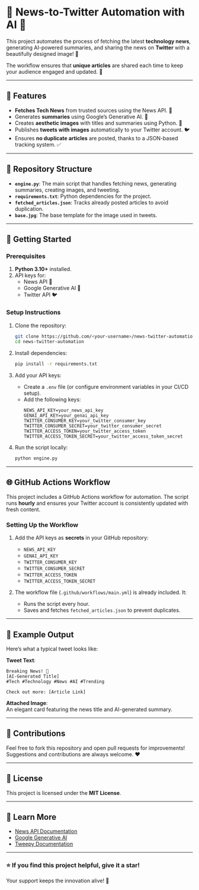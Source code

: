 # 📰 News-to-Twitter Automation with AI 🦾  

This project automates the process of fetching the latest **technology news**, generating AI-powered summaries, and sharing the news on **Twitter** with a beautifully designed image! 🌟  

The workflow ensures that **unique articles** are shared each time to keep your audience engaged and updated. 🚀  

---

## 🎯 Features  
- **Fetches Tech News** from trusted sources using the News API. 📰  
- Generates **summaries** using Google’s Generative AI. 🤖  
- Creates **aesthetic images** with titles and summaries using Python. 🎨  
- Publishes **tweets with images** automatically to your Twitter account. 🐦  
- Ensures **no duplicate articles** are posted, thanks to a JSON-based tracking system. ✅  

---

## 📁 Repository Structure  

- **`engine.py`**: The main script that handles fetching news, generating summaries, creating images, and tweeting.  
- **`requirements.txt`**: Python dependencies for the project.  
- **`fetched_articles.json`**: Tracks already posted articles to avoid duplication.  
- **`base.jpg`**: The base template for the image used in tweets.  

---

## 🚀 Getting Started  

### Prerequisites  
1. **Python 3.10+** installed.  
2. API keys for:  
   - News API 📰  
   - Google Generative AI 🤖  
   - Twitter API 🐦  

### Setup Instructions  
1. Clone the repository:  
   ```bash  
   git clone https://github.com/<your-username>/news-twitter-automation.git  
   cd news-twitter-automation  
   ```  

2. Install dependencies:  
   ```bash  
   pip install -r requirements.txt  
   ```  

3. Add your API keys:  
   - Create a `.env` file (or configure environment variables in your CI/CD setup).  
   - Add the following keys:  
     ```env  
     NEWS_API_KEY=your_news_api_key  
     GENAI_API_KEY=your_genai_api_key  
     TWITTER_CONSUMER_KEY=your_twitter_consumer_key  
     TWITTER_CONSUMER_SECRET=your_twitter_consumer_secret  
     TWITTER_ACCESS_TOKEN=your_twitter_access_token  
     TWITTER_ACCESS_TOKEN_SECRET=your_twitter_access_token_secret  
     ```  

4. Run the script locally:  
   ```bash  
   python engine.py  
   ```  

---

## 🌐 GitHub Actions Workflow  

This project includes a GitHub Actions workflow for automation. The script runs **hourly** and ensures your Twitter account is consistently updated with fresh content.  

### Setting Up the Workflow  
1. Add the API keys as **secrets** in your GitHub repository:  
   - `NEWS_API_KEY`  
   - `GENAI_API_KEY`  
   - `TWITTER_CONSUMER_KEY`  
   - `TWITTER_CONSUMER_SECRET`  
   - `TWITTER_ACCESS_TOKEN`  
   - `TWITTER_ACCESS_TOKEN_SECRET`  

2. The workflow file (`.github/workflows/main.yml`) is already included. It:  
   - Runs the script every hour.  
   - Saves and fetches `fetched_articles.json` to prevent duplicates.  

---

## 📸 Example Output  

Here’s what a typical tweet looks like:  

**Tweet Text**:  
```  
Breaking News! 🌟  
[AI-Generated Title]  
#Tech #Technology #News #AI #Trending  

Check out more: [Article Link]  
```  

**Attached Image**:  
An elegant card featuring the news title and AI-generated summary.  

---

## 🤝 Contributions  

Feel free to fork this repository and open pull requests for improvements! Suggestions and contributions are always welcome. ❤️  

---

## 📜 License  

This project is licensed under the **MIT License**.  

---

## 🧠 Learn More  

- [News API Documentation](https://newsapi.org/docs)  
- [Google Generative AI](https://ai.google/tools/)  
- [Tweepy Documentation](https://docs.tweepy.org/)  

---

### ⭐️ If you find this project helpful, give it a star!  
Your support keeps the innovation alive! 🌟  
